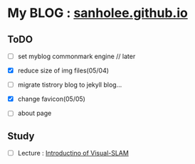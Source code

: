 # My BLOG : [sanholee.github.io](sanholee.github.io)

## ToDO
- [ ] set myblog commonmark engine // later
- [x] reduce size of img files(05/04)
- [ ] migrate tistrory blog to jekyll blog...
- [x] change favicon(05/05)
- [ ] about page


## Study
- [ ] Lecture : [Introductino of Visual-SLAM](https://www.facebook.com/groups/spatialaikr/learning_content/?filter=242316043076666&post=246984172594527)
